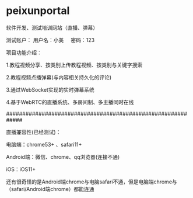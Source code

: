 # peixunportal
软件开发、测试培训网站（直播、弹幕）

测试账户：
用户名：小美  &nbsp;&nbsp;&nbsp; 密码：123


项目功能介绍：

1.教程视频分享、按类别上传教程视频、按类别与关键字搜索

2.教程视频点播弹幕(与内容相关持久化的评论)

3.通过WebSocket实现的实时弹幕系统

4.基于WebRTC的直播系统、多房间制、多主播同时在线


#############################################################

直播兼容性(已经测试)：

电脑端：chrome53+ 、safari11+ 

Android端：微信、chrome、qq浏览器(连接不通)

iOS：iOS11+

还有很奇怪的是Android端chrome与电脑safari不通，但是电脑端chrome与（safari/Android端chrome）都能连通
